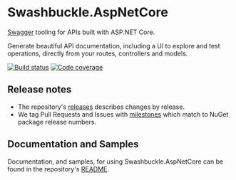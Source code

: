 # Swashbuckle.AspNetCore

[Swagger](https://swagger.io) tooling for APIs built with ASP.NET Core.

Generate beautiful API documentation, including a UI to explore and test operations, directly from your routes, controllers and models.

[![Build status](https://github.com/domaindrivendev/Swashbuckle.AspNetCore/actions/workflows/build.yml/badge.svg?branch=master&event=push)](https://github.com/domaindrivendev/Swashbuckle.AspNetCore/actions?query=workflow%3Abuild+branch%3Amaster+event%3Apush) [![Code coverage](https://codecov.io/gh/domaindrivendev/Swashbuckle.AspNetCore/branch/master/graph/badge.svg)](https://codecov.io/gh/domaindrivendev/Swashbuckle.AspNetCore)

## Release notes

- The repository's [releases](https://github.com/domaindrivendev/Swashbuckle.AspNetCore/releases) describes changes by release.
- We tag Pull Requests and Issues with [milestones](https://github.com/domaindrivendev/Swashbuckle.AspNetCore/milestones) which match to NuGet package release numbers.

## Documentation and Samples

Documentation, and samples, for using Swashbuckle.AspNetCore can be found in the repository's [README](https://github.com/domaindrivendev/Swashbuckle.AspNetCore#readme).